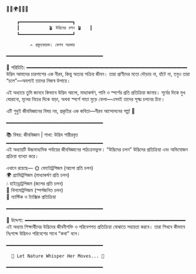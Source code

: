 🌿🌞🌍📘📗📙

        ┏━━━━━━━━━━━━━━━━━━━━┓
        ┃           🪴 উদ্ভিদের চলন 🪴   ┃
        ┗━━━━━━━━━━━━━━━━━━━━┛

             ✍️ প্রস্তুতকারক: কেশব সরকার

━━━━━━━━━━━━━━━━━━━━━━━━━━━━━━━

📖 পরিচিতি:
━━━━━━━━━━━━━━━━━━━━━━━━━━━━━━━  
উদ্ভিদ আমাদের চারপাশের এক নীরব, কিন্তু অত্যন্ত সক্রিয় জীবন। তারা প্রাণীদের মতো দৌড়ায় না, হাঁটে না, তবুও তারা “চলে”—অবশ্যই তাদের নিজস্ব উপায়ে।  

এই অধ্যায়ে তুমি জানবে কিভাবে উদ্ভিদ আলো, মাধ্যাকর্ষণ, পানি ও স্পর্শের প্রতি প্রতিক্রিয়া জানায়। সূর্যের দিকে মুখ ঘোরানো, মূলের নিচের দিকে বাড়া, অথবা স্পর্শে পাতা মুড়ে ফেলা—এসবই তাদের সূক্ষ্ম চলনের চিহ্ন।

এটি শুধুই জীববিজ্ঞানের বিষয় নয়, প্রকৃতির এক কবিতা—নীরব আন্দোলনের গল্প! 🌾

━━━━━━━━━━━━━━━━━━━━━━━━━━━━━━━

📚 বিষয়: জীববিজ্ঞান | শাখা: উদ্ভিদ শারীরবৃত্ত  
━━━━━━━━━━━━━━━━━━━━━━━━━━━━━━━  
এই অধ্যায়টি উচ্চমাধ্যমিক পর্যায়ের জীববিজ্ঞানের পাঠ্যক্রমভুক্ত। “উদ্ভিদের চলন” উদ্ভিদের প্রতিক্রিয়া এবং অভিযোজন প্রক্রিয়া ব্যাখ্যা করে।  

এখানে রয়েছে—
🌞 ফোটোট্রপিজম (আলো প্রতি চলন)  
🌍 গ্র্যাভিট্রপিজম (মাধ্যাকর্ষণ প্রতি চলন)  
💧 হাইড্রোট্রপিজম (জলের প্রতি চলন)  
🤲 থিগমোট্রপিজম (স্পর্শজনিত চলন)  
💫 ন্যাস্টিক ও ট্যাক্সিক প্রতিক্রিয়া  

━━━━━━━━━━━━━━━━━━━━━━━━━━━━━━━

📌 উদ্দেশ্য:
━━━━━━━━━━━━━━━━━━━━━━━━━━━━━━━  
এই অধ্যায় শিক্ষার্থীদের উদ্ভিদের জীবনীশক্তি ও পরিবেশগত প্রতিক্রিয়া বোঝাতে সহায়তা করবে। তারা শিখবে কীভাবে নিঃশব্দে উদ্ভিদও পরিবেশের সাথে “কথা” বলে।

━━━━━━━━━━━━━━━━━━━━━━━━━━━━━━━

      📘 Let Nature Whisper Her Moves... 📘
━━━━━━━━━━━━━━━━━━━━━━━━━━━━━━━

